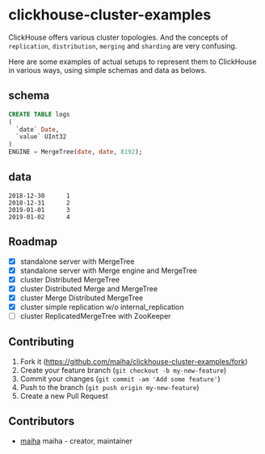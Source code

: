 # clickhouse-cluster-examples

ClickHouse offers various cluster topologies. And the concepts of `replication`, `distribution`, `merging` and `sharding`
are very confusing.

Here are some examples of actual setups to represent them to ClickHouse in various ways, using simple schemas and data as belows.

## schema

```sql
CREATE TABLE logs
(
  `date` Date, 
  `value` UInt32
)
ENGINE = MergeTree(date, date, 8192);
```

## data

```
2018-12-30      1
2018-12-31      2
2019-01-01      3
2019-01-02      4
```

## Roadmap

- [x] standalone server with MergeTree
- [x] standalone server with Merge engine and MergeTree
- [x] cluster Distributed MergeTree
- [x] cluster Distributed Merge and MergeTree
- [x] cluster Merge Distributed MergeTree
- [x] cluster simple replication w/o internal_replication
- [ ] cluster ReplicatedMergeTree with ZooKeeper

## Contributing

1. Fork it (<https://github.com/maiha/clickhouse-cluster-examples/fork>)
2. Create your feature branch (`git checkout -b my-new-feature`)
3. Commit your changes (`git commit -am 'Add some feature'`)
4. Push to the branch (`git push origin my-new-feature`)
5. Create a new Pull Request

## Contributors

- [maiha](https://github.com/maiha) maiha - creator, maintainer

